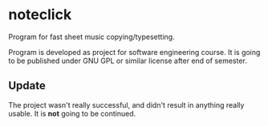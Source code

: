 noteclick
=========

Program for fast sheet music copying/typesetting.

Program is developed as project for software engineering course. It is going to be published under GNU GPL or similar license after end of semester.


Update
---

The project wasn't really successful, and didn't result in anything really usable. It is **not** going to be continued.
